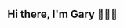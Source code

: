 ## Hi there, I'm Gary 👨🏻‍💻

<!--
**garydavisonos/garydavisonos** is a ✨ _special_ ✨ repository because its `README.md` (this file) appears on your GitHub profile.

Here are some ideas to get you started:

🔭 I’m currently working on TypeScript, PHP & Drupal projects
🌱 I’m currently learning Python
- 👯 I’m looking to collaborate on ...
- 🤔 I’m looking for help with ...
- 💬 Ask me about ...
📫 How to reach me: garydavisonos@gmail.com
- 😄 Pronouns: ...
- ⚡ Fun fact: ...
-->
